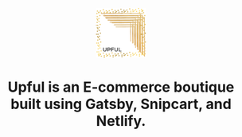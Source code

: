 <p align="center">
  <a href="https://demo--thirsty-blackwell-f130f4.netlify.app/">
    <img alt="Gatsby" src="src\images\logo\upful-gold-frame-logo.png" width="100" />
  </a>
</p>
<h1 align="center">
  Upful is an E-commerce boutique built using Gatsby, Snipcart, and Netlify.
</h1>

